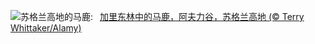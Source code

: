 ![](https://www.bing.com/th?id=OHR.RedStag_ZH-CN6403546321_UHD.jpg&w=1000)苏格兰高地的马鹿:&nbsp;&ensp;[加里东林中的马鹿，阿夫力谷，苏格兰高地 (© Terry Whittaker/Alamy)](https://www.bing.com/th?id=OHR.RedStag_ZH-CN6403546321_UHD.jpg)
<br><br/>
